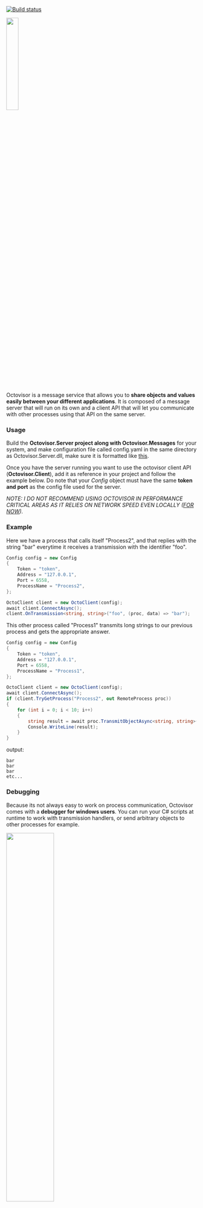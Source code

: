 [![Build status](https://ci.appveyor.com/api/projects/status/7c041re9phx9iuuq?svg=true)](https://ci.appveyor.com/project/Earu/octovisor)

<img src="https://repository-images.githubusercontent.com/153482218/02279580-6b38-11e9-957e-6747a4d5deba" width="25%"/>

Octovisor is a message service that allows you to **share objects and values easily between your different applications**. It is composed of a message server that will run on its own and a client API that will let you communicate with other processes using that API on the same server.

### Usage
Build the **Octovisor.Server project along with Octovisor.Messages** for your system, and make configuration file called config.yaml
in the same directory as Octovisor.Server.dll, make sure it is formatted like [this](https://github.com/Earu/Octovisor/blob/master/Octovisor.Server/config.yaml.example).

Once you have the server running you want to use the octovisor client API (**Octovisor.Client**), add it as reference in your project and follow the example below. Do note that your *Config* object must have the same **token and port** as the config file used for the server.

*NOTE: I DO NOT RECOMMEND USING OCTOVISOR IN PERFORMANCE CRITICAL AREAS AS IT RELIES ON NETWORK SPEED EVEN LOCALLY ([FOR NOW](https://github.com/Earu/Octovisor/projects/1#card-14947105)).*

### Example
Here we have a process that calls itself "Process2", and that replies with the string "bar" everytime it receives a transmission with the identifier "foo".
```csharp
Config config = new Config
{
    Token = "token",
    Address = "127.0.0.1",
    Port = 6558,
    ProcessName = "Process2",
};

OctoClient client = new OctoClient(config);
await client.ConnectAsync();
client.OnTransmission<string, string>("foo", (proc, data) => "bar");
```

This other process called "Process1" transmits long strings to our previous process and gets the appropriate answer.
```csharp
Config config = new Config
{
    Token = "token",
    Address = "127.0.0.1",
    Port = 6558,
    ProcessName = "Process1",
};

OctoClient client = new OctoClient(config);
await client.ConnectAsync();
if (client.TryGetProcess("Process2", out RemoteProcess proc))
{
    for (int i = 0; i < 10; i++)
    {
        string result = await proc.TransmitObjectAsync<string, string>("foo", new string('A', 10000));
        Console.WriteLine(result);
    }
}
```
output:
```
bar
bar
bar
etc...
```

### Debugging
Because its not always easy to work on process communication, Octovisor comes with a **debugger for windows users**. You can run your C# scripts at runtime to work with transmission handlers, or send arbitrary objects to other processes for example.

<img src="https://i.imgur.com/JB1civU.gif" width="50%"/>

### Current state
Currently Octovisor is still in its early development, I am always looking for help and feedback on my work, it helps me provide a quality experience, so if you believe you can help in any ways, please do.

### Future
Once the .NET version is free of bugs and necessary improvements I might start writing other implementations of the client in other well-known languages, starting with **JavaScript** to allow Octovisor to evolve through an extended eco-system.

